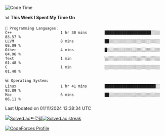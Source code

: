 
<!--START_SECTION:waka-->
![Code Time](http://img.shields.io/badge/Code%20Time-3%2C668%20hrs%2026%20mins-blue)

📊 **This Week I Spent My Time On** 

```text
💬 Programming Languages: 
C++                      1 hr 30 mins        █████████████████████░░░░   83.57 % 
LLVM                     8 mins              ██░░░░░░░░░░░░░░░░░░░░░░░   08.09 % 
Other                    4 mins              █░░░░░░░░░░░░░░░░░░░░░░░░   04.06 % 
Text                     1 min               ░░░░░░░░░░░░░░░░░░░░░░░░░   01.48 % 
C                        1 min               ░░░░░░░░░░░░░░░░░░░░░░░░░   01.40 % 

💻 Operating System: 
Linux                    1 hr 41 mins        ███████████████████████░░   93.89 % 
Mac                      6 mins              ██░░░░░░░░░░░░░░░░░░░░░░░   06.11 % 
```


 Last Updated on 01/11/2024 13:38:34 UTC
<!--END_SECTION:waka-->


[![Solved.ac프로필](http://mazassumnida.wtf/api/generate_badge?boj=hckim96)](https://solved.ac/hckim96)[![Solved.ac streak](http://mazandi.herokuapp.com/api?handle=hckim96&theme=dark)](https://solved.ac/hckim96)


[![CodeForces Profile](https://cf.leed.at?id=hckim96)](https://codeforces.com/profile/hckim96)

